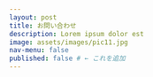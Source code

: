 ```yaml
---
layout: post
title: お問い合わせ
description: Lorem ipsum dolor est
image: assets/images/pic11.jpg
nav-menu: false
published: false # ← これを追加
---
```

